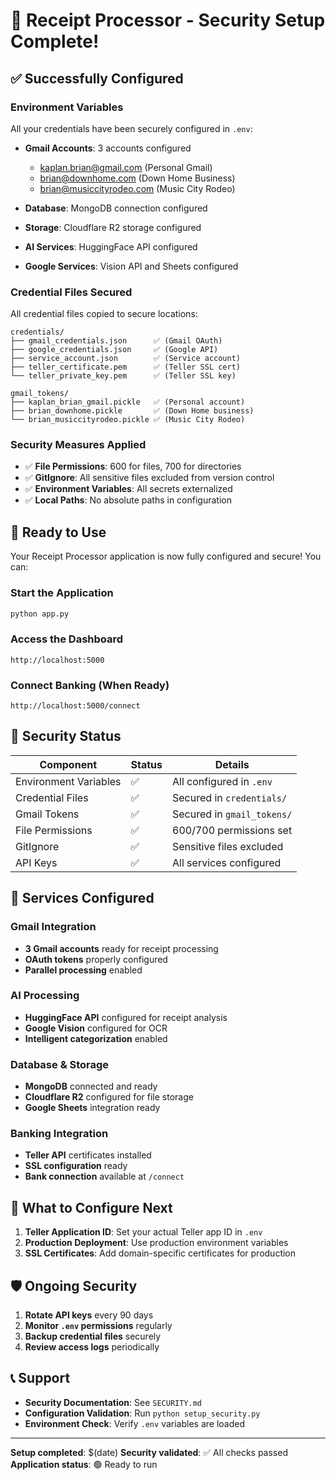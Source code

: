 # 🎉 Receipt Processor - Security Setup Complete!

## ✅ Successfully Configured

### **Environment Variables**
All your credentials have been securely configured in `.env`:

- **Gmail Accounts**: 3 accounts configured
  - kaplan.brian@gmail.com (Personal Gmail)
  - brian@downhome.com (Down Home Business)  
  - brian@musiccityrodeo.com (Music City Rodeo)

- **Database**: MongoDB connection configured
- **Storage**: Cloudflare R2 storage configured
- **AI Services**: HuggingFace API configured
- **Google Services**: Vision API and Sheets configured

### **Credential Files Secured**
All credential files copied to secure locations:

```
credentials/
├── gmail_credentials.json      ✅ (Gmail OAuth)
├── google_credentials.json     ✅ (Google API)
├── service_account.json        ✅ (Service account)
├── teller_certificate.pem      ✅ (Teller SSL cert)
└── teller_private_key.pem      ✅ (Teller SSL key)

gmail_tokens/
├── kaplan_brian_gmail.pickle   ✅ (Personal account)
├── brian_downhome.pickle       ✅ (Down Home business)
└── brian_musiccityrodeo.pickle ✅ (Music City Rodeo)
```

### **Security Measures Applied**
- ✅ **File Permissions**: 600 for files, 700 for directories
- ✅ **GitIgnore**: All sensitive files excluded from version control
- ✅ **Environment Variables**: All secrets externalized
- ✅ **Local Paths**: No absolute paths in configuration

## 🚀 Ready to Use

Your Receipt Processor application is now fully configured and secure! You can:

### **Start the Application**
```bash
python app.py
```

### **Access the Dashboard**
```
http://localhost:5000
```

### **Connect Banking (When Ready)**
```
http://localhost:5000/connect
```

## 🔐 Security Status

| Component | Status | Details |
|-----------|--------|---------|
| Environment Variables | ✅ | All configured in `.env` |
| Credential Files | ✅ | Secured in `credentials/` |
| Gmail Tokens | ✅ | Secured in `gmail_tokens/` |
| File Permissions | ✅ | 600/700 permissions set |
| GitIgnore | ✅ | Sensitive files excluded |
| API Keys | ✅ | All services configured |

## 🔧 Services Configured

### **Gmail Integration**
- **3 Gmail accounts** ready for receipt processing
- **OAuth tokens** properly configured
- **Parallel processing** enabled

### **AI Processing**
- **HuggingFace API** configured for receipt analysis
- **Google Vision** configured for OCR
- **Intelligent categorization** enabled

### **Database & Storage**
- **MongoDB** connected and ready
- **Cloudflare R2** configured for file storage
- **Google Sheets** integration ready

### **Banking Integration**
- **Teller API** certificates installed
- **SSL configuration** ready
- **Bank connection** available at `/connect`

## 📝 What to Configure Next

1. **Teller Application ID**: Set your actual Teller app ID in `.env`
2. **Production Deployment**: Use production environment variables
3. **SSL Certificates**: Add domain-specific certificates for production

## 🛡️ Ongoing Security

1. **Rotate API keys** every 90 days
2. **Monitor `.env` permissions** regularly
3. **Backup credential files** securely
4. **Review access logs** periodically

## 📞 Support

- **Security Documentation**: See `SECURITY.md`
- **Configuration Validation**: Run `python setup_security.py`
- **Environment Check**: Verify `.env` variables are loaded

---
**Setup completed**: $(date)
**Security validated**: ✅ All checks passed
**Application status**: 🟢 Ready to run 